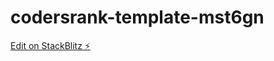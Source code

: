 # codersrank-template-mst6gn

[Edit on StackBlitz ⚡️](https://stackblitz.com/edit/codersrank-template-mst6gn)